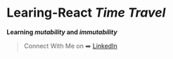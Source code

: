 # Learing-React ***Time Travel***

 **Learning _mutability_ and _immutability_**
 
 > Connect With Me on :arrow_right: [LinkedIn](https://www.linkedin.com/in/phyoewaiaung082/)
